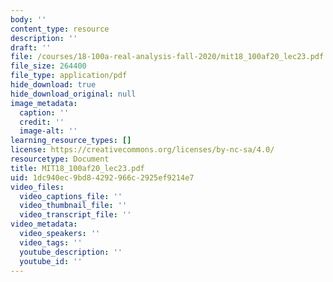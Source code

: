 ```yaml
---
body: ''
content_type: resource
description: ''
draft: ''
file: /courses/18-100a-real-analysis-fall-2020/mit18_100af20_lec23.pdf
file_size: 264400
file_type: application/pdf
hide_download: true
hide_download_original: null
image_metadata:
  caption: ''
  credit: ''
  image-alt: ''
learning_resource_types: []
license: https://creativecommons.org/licenses/by-nc-sa/4.0/
resourcetype: Document
title: MIT18_100af20_lec23.pdf
uid: 1dc940ec-9bd8-4292-966c-2925ef9214e7
video_files:
  video_captions_file: ''
  video_thumbnail_file: ''
  video_transcript_file: ''
video_metadata:
  video_speakers: ''
  video_tags: ''
  youtube_description: ''
  youtube_id: ''
---
```

